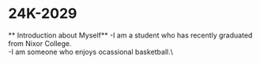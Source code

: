 # 24K-2029
** Introduction about Myself**
-I am a student who has recently graduated from Nixor College.\
-I am someone who enjoys ocassional basketball.\
